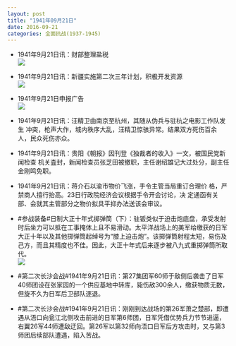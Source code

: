 ```yaml
---
layout: post
title: "1941年09月21日"
date: 2016-09-21
categories: 全面抗战(1937-1945)
---
```


<meta name="referrer" content="no-referrer" />

- 1941年9月21日讯：财部整理盐税 <br/><img src="https://ww4.sinaimg.cn/large/aca367d8jw1f81lqfeaa8j20bj06tt9u.jpg" />

- 1941年9月21日讯：新疆实施第二次三年计划，积极开发资源 <br/><img src="https://ww1.sinaimg.cn/large/aca367d8jw1f81jzul2ayj20i00i30x2.jpg" />

- 1941年9月21日申报广告 <br/><img src="https://ww4.sinaimg.cn/large/aca367d8jw1f81i9tj8ogj20q40hdjy8.jpg" />

- 1941年9月21日讯：汪精卫由南京至杭州，其随从伪兵与驻杭之电影工作队发生 冲突，枪声大作，城内秩序大乱，汪精卫惊骇异常。结果双方死伤百余 人，民众死伤亦众。 

- 1941年9月21日讯：贵阳《朝报》因刊登《独裁者的收入》一文，被国民党新闻检查 机关査封，新闻检查员张芝田被撤职，主任谢绍雄记大过处分，副主任 金刚鸣免职。 

- 1941年9月21日讯：蒋介石以渝市物价飞涨，手令主管当局重订合理价 格，严禁商人擅行抬高。23日行政院经济会议根据手令开会讨论，决 定通函有关部、会就其主管部分之物价拟具平抑办法送该会审议。 

- #参战装备#日制大正十年式掷弹筒（下）：驻钣类似于迫击炮底盘，承受发射时后坐力可以抵在工事掩体上且不易滑动。太平洋战场上的美军给缴获的日军大正十年以及其他掷弹筒起绰号为“膝上迫击炮”。该掷弹筒射程太短，易伤及己方，而且其精度也不佳。因此，大正十年式后来逐步被八九式重掷弹筒所取代。 <br/><img src="https://ww4.sinaimg.cn/large/aca367d8jw1f80z6kqpyzj20fg0i40u8.jpg" />

- #第二次长沙会战#1941年9月21日讯：第27集团军60师于敌侧后袭击了日军40师团设在张家园的一个供应基地中转库，毙伤敌300余人，缴获物质无数，但旋不久为日军后卫部队逐退。 

- #第二次长沙会战#1941年9月21日讯：刚刚到达战场的第26军萧之楚部，即遭遇从浯口向瓮江北侧攻击前进的日军第6师团，日军凭借优势兵力节节进逼，右翼26军44师遭敌迂回。第26军以第32师向浯口日军后方攻击时，又与第3师团后续部队遭遇，陷入苦战。 

